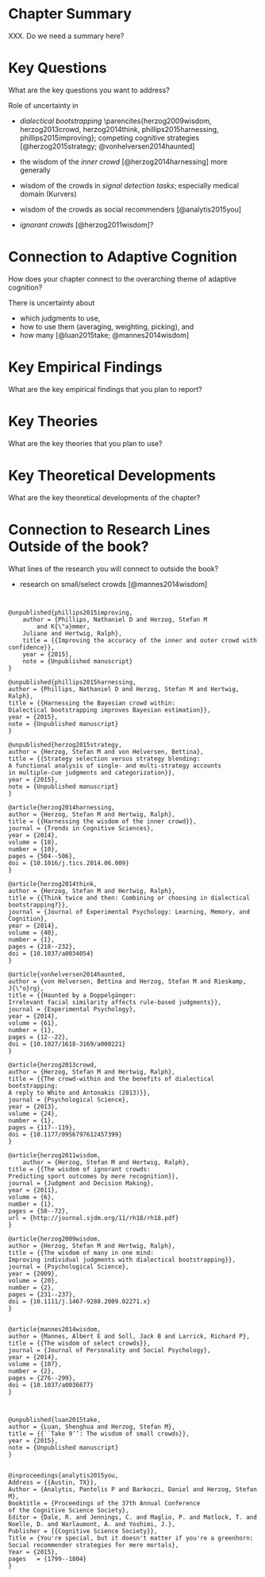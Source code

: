 

# Chapter Summary

XXX. Do we need a summary here?


# Key Questions

What are the key questions you want to address?

Role of uncertainty in

- *dialectical bootstrapping* \parencites{herzog2009wisdom, herzog2013crowd, herzog2014think, phillips2015harnessing, phillips2015improving}; competing cognitive strategies [@herzog2015strategy; @vonhelversen2014haunted]

- the wisdom of the *inner crowd* [@herzog2014harnessing] more generally

- wisdom of the crowds in *signal detection tasks*; especially medical domain (Kurvers)

- wisdom of the crowds as social recommenders [@analytis2015you]

- *ignorant crowds* [@herzog2011wisdom]?




# Connection to Adaptive Cognition

How does your chapter connect to the overarching theme of adaptive cognition?

There is uncertainty about 

- which judgments to use, 
- how to use them (averaging, weighting, picking), and
- how many [@luan2015take; @mannes2014wisdom]


# Key Empirical Findings

What are the key empirical findings that you plan to report?


# Key Theories

What are the key theories that you plan to use?


# Key Theoretical Developments

What are the key theoretical developments of the chapter?


# Connection to Research Lines Outside of the book?

What lines of the research you will connect to outside the book?

- research on small/select crowds [@mannes2014wisdom]


```


@unpublished{phillips2015improving,
    author = {Phillips, Nathaniel D and Herzog, Stefan M 
        and K{\"a}mmer, 
    Juliane and Hertwig, Ralph},
    title = {{Improving the accuracy of the inner and outer crowd with confidence}},
    year = {2015},
    note = {Unpublished manuscript}
}

@unpublished{phillips2015harnessing,
author = {Phillips, Nathaniel D and Herzog, Stefan M and Hertwig, Ralph},
title = {{Harnessing the Bayesian crowd within: 
Dialectical bootstrapping improves Bayesian estimation}},
year = {2015},
note = {Unpublished manuscript}
}

@unpublished{herzog2015strategy,
author = {Herzog, Stefan M and von Helversen, Bettina},
title = {{Strategy selection versus strategy blending: 
A functional analysis of single- and multi-strategy accounts 
in multiple-cue judgments and categorization}},
year = {2015},
note = {Unpublished manuscript}
}

@article{herzog2014harnessing,
author = {Herzog, Stefan M and Hertwig, Ralph},
title = {{Harnessing the wisdom of the inner crowd}},
journal = {Trends in Cognitive Sciences},
year = {2014},
volume = {18},
number = {10},
pages = {504--506},
doi = {10.1016/j.tics.2014.06.009}
}

@article{herzog2014think,
author = {Herzog, Stefan M and Hertwig, Ralph},
title = {{Think twice and then: Combining or choosing in dialectical bootstrapping?}},
journal = {Journal of Experimental Psychology: Learning, Memory, and Cognition},
year = {2014},
volume = {40},
number = {1},
pages = {218--232},
doi = {10.1037/a0034054}
}

@article{vonhelversen2014haunted,
author = {von Helversen, Bettina and Herzog, Stefan M and Rieskamp, J{\"o}rg},
title = {{Haunted by a Doppelgänger: 
Irrelevant facial similarity affects rule-based judgments}},
journal = {Experimental Psychology},
year = {2014},
volume = {61},
number = {1},
pages = {12--22},
doi = {10.1027/1618-3169/a000221}
}

@article{herzog2013crowd,
author = {Herzog, Stefan M and Hertwig, Ralph},
title = {{The crowd-within and the benefits of dialectical bootstrapping: 
A reply to White and Antonakis (2013)}},
journal = {Psychological Science},
year = {2013},
volume = {24},
number = {1},
pages = {117--119},
doi = {10.1177/0956797612457399}
}

@article{herzog2011wisdom,
    author = {Herzog, Stefan M and Hertwig, Ralph},
title = {{The wisdom of ignorant crowds: 
Predicting sport outcomes by mere recognition}},
journal = {Judgment and Decision Making},
year = {2011},
volume = {6},
number = {1},
pages = {58--72},
url = {http://journal.sjdm.org/11/rh18/rh18.pdf}
}

@article{herzog2009wisdom,
author = {Herzog, Stefan M and Hertwig, Ralph},
title = {{The wisdom of many in one mind: 
Improving individual judgments with dialectical bootstrapping}},
journal = {Psychological Science},
year = {2009},
volume = {20},
number = {2},
pages = {231--237},
doi = {10.1111/j.1467-9280.2009.02271.x}
}


@article{mannes2014wisdom,
author = {Mannes, Albert E and Soll, Jack B and Larrick, Richard P},
title = {{The wisdom of select crowds}},
journal = {Journal of Personality and Social Psychology},
year = {2014},
volume = {107},
number = {2},
pages = {276--299},
doi = {10.1037/a0036677}
}



@unpublished{luan2015take,
author = {Luan, Shenghua and Herzog, Stefan M},
title = {{``Take 9’’: The wisdom of small crowds}},
year = {2015},
note = {Unpublished manuscript}
}


@inproceedings{analytis2015you,
Address = {{Austin, TX}},
Author = {Analytis, Pantelis P and Barkoczi, Daniel and Herzog, Stefan M},
Booktitle = {Proceedings of the 37th Annual Conference 
of the Cognitive Science Society},
Editor = {Dale, R. and Jennings, C. and Maglio, P. and Matlock, T. and 
Noelle, D. and Warlaumont, A. and Yoshimi, J.},
Publisher = {{Cognitive Science Society}},
Title = {You're special, but it doesn't matter if you're a greenhorn: 
Social recommender strategies for mere mortals},
Year = {2015},
pages   = {1799--1804}
}



```
